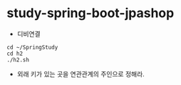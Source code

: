 # study-spring-boot-jpashop

- 디비연결
```
cd ~/SpringStudy
cd h2
./h2.sh
```
- 외래 키가 있는 곳을 연관관계의 주인으로 정해라. 
